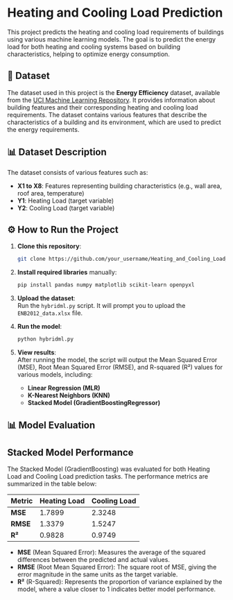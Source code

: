 # Heating and Cooling Load Prediction

This project predicts the heating and cooling load requirements of buildings using various machine learning models. The goal is to predict the energy load for both heating and cooling systems based on building characteristics, helping to optimize energy consumption.

## 📂 Dataset

The dataset used in this project is the **Energy Efficiency** dataset, available from the [UCI Machine Learning Repository](https://archive.ics.uci.edu/dataset/242/energy+efficiency). It provides information about building features and their corresponding heating and cooling load requirements. The dataset contains various features that describe the characteristics of a building and its environment, which are used to predict the energy requirements.

## 📊 Dataset Description

The dataset consists of various features such as:

- **X1 to X8**: Features representing building characteristics (e.g., wall area, roof area, temperature)
- **Y1**: Heating Load (target variable)
- **Y2**: Cooling Load (target variable)

## ⚙️ How to Run the Project

1. **Clone this repository**:
    ```bash
    git clone https://github.com/your_username/Heating_and_Cooling_Load_Prediction.git
    ```

2. **Install required libraries** manually:
    ```bash
    pip install pandas numpy matplotlib scikit-learn openpyxl
    ```

3. **Upload the dataset**:  
   Run the `hybridml.py` script. It will prompt you to upload the `ENB2012_data.xlsx` file.

4. **Run the model**:
    ```bash
    python hybridml.py
    ```

5. **View results**:  
   After running the model, the script will output the Mean Squared Error (MSE), Root Mean Squared Error (RMSE), and R-squared (R²) values for various models, including:
   - **Linear Regression (MLR)**
   - **K-Nearest Neighbors (KNN)**
   - **Stacked Model (GradientBoostingRegressor)**

## 📊 Model Evaluation

## Stacked Model Performance

The Stacked Model (GradientBoosting) was evaluated for both Heating Load and Cooling Load prediction tasks. The performance metrics are summarized in the table below:

| Metric   | Heating Load | Cooling Load |
|----------|--------------|--------------|
| **MSE**  | 1.7899       | 2.3248       |
| **RMSE** | 1.3379       | 1.5247       |
| **R²**   | 0.9828       | 0.9749       |

- **MSE** (Mean Squared Error): Measures the average of the squared differences between the predicted and actual values.
- **RMSE** (Root Mean Squared Error): The square root of MSE, giving the error magnitude in the same units as the target variable.
- **R²** (R-Squared): Represents the proportion of variance explained by the model, where a value closer to 1 indicates better model performance.



